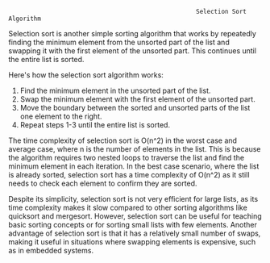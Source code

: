                                                         Selection Sort Algorithm
Selection sort is another simple sorting algorithm that works by repeatedly finding the minimum element from the unsorted part of the list and swapping it with the first element of the unsorted part. This continues until the entire list is sorted.

Here's how the selection sort algorithm works:

1. Find the minimum element in the unsorted part of the list.
2. Swap the minimum element with the first element of the unsorted part.
3. Move the boundary between the sorted and unsorted parts of the list one element to the right.
4. Repeat steps 1-3 until the entire list is sorted.

The time complexity of selection sort is O(n^2) in the worst case and average case, where n is the number of elements in the list. This is because the algorithm requires two nested loops to traverse the list and find the minimum element in each iteration. In the best case scenario, where the list is already sorted, selection sort has a time complexity of O(n^2) as it still needs to check each element to confirm they are sorted.

Despite its simplicity, selection sort is not very efficient for large lists, as its time complexity makes it slow compared to other sorting algorithms like quicksort and mergesort. However, selection sort can be useful for teaching basic sorting concepts or for sorting small lists with few elements. Another advantage of selection sort is that it has a relatively small number of swaps, making it useful in situations where swapping elements is expensive, such as in embedded systems.                                                        
